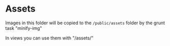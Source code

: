 # Assets

Images in this folder will be copied to the `/public/assets` folder by the grunt task "minify-img" 

In views you can use them with "/assets/"

